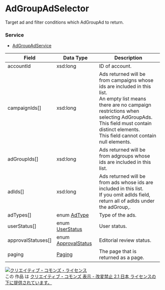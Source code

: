 # AdGroupAdSelector
Target ad and filter conditions which AdGroupAd to return.
### Service
+ [AdGroupAdService](../services/AdGroupAdService.md)

| Field | Data Type | Description | 
|---|---|---|
| accountId| xsd:long| ID of account. |
| campaignIds[]| xsd:long| Ads returned will be from campaigns whose ids are included in this list. <br>An empty list means there are no campaign restrictions when selecting AdGroupAds.<br>This field must contain distinct elements. <br>This field cannot contain null elements. |
| adGroupIds[]| xsd:long| Ads returned will be from adgroups whose ids are included in this list. |
| adIds[]| xsd:long| Ads returned will be from ads whose ids are included in this list. <br>If you omit adIds field, return all of adIds under the adGroup,. |
| adTypes[]| enum <a href="../data/AdType.md">AdType</a>| Type of the ads. |
| userStatus[]| enum <a href="../data/UserStatus.md">UserStatus</a>| User status. |
| approvalStatuses[]| enum <a href="../data/ApprovalStatus.md">ApprovalStatus</a>| Editorial review status. |
| paging| <a href="../data/Paging.md">Paging</a>| The page that is returned as a page. |
<a rel="license" href="http://creativecommons.org/licenses/by-nd/2.1/jp/"><img alt="クリエイティブ・コモンズ・ライセンス" style="border-width:0" src="https://i.creativecommons.org/l/by-nd/2.1/jp/88x31.png" /></a><br />この 作品 は <a rel="license" href="http://creativecommons.org/licenses/by-nd/2.1/jp/">クリエイティブ・コモンズ 表示 - 改変禁止 2.1 日本 ライセンスの下に提供されています。</a>
